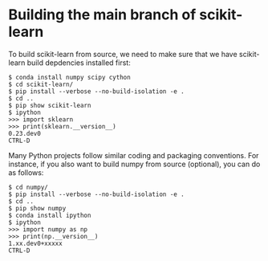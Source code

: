 # Building the main branch of scikit-learn

To build scikit-learn from source, we need to make sure that we have scikit-learn build depdencies installed first:

```
$ conda install numpy scipy cython
$ cd scikit-learn/
$ pip install --verbose --no-build-isolation -e .
$ cd ..
$ pip show scikit-learn
$ ipython
>>> import sklearn
>>> print(sklearn.__version__)
0.23.dev0
CTRL-D
```

Many Python projects follow similar coding and packaging conventions. For instance, if you also want to build numpy from source (optional), you can do as follows:

```
$ cd numpy/
$ pip install --verbose --no-build-isolation -e .
$ cd ..
$ pip show numpy
$ conda install ipython
$ ipython
>>> import numpy as np
>>> print(np.__version__)
1.xx.dev0+xxxxx
CTRL-D
```
